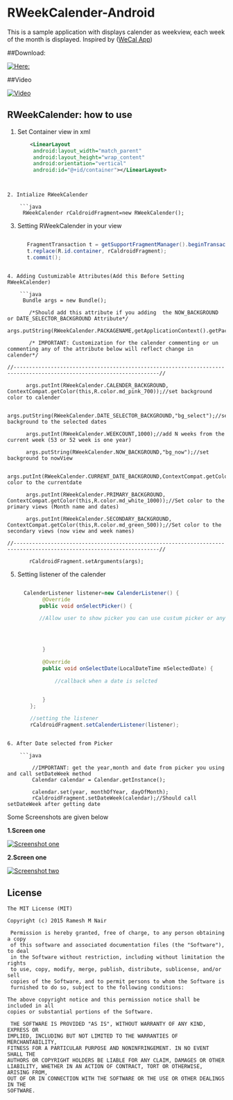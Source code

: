 RWeekCalender-Android
=================

This is a sample application with displays calender as weekview, each week of the month is displayed. Inspired by ([WeCal App](https://play.google.com/store/apps/details?id=im.ecloud.ecalendar)) 


##Download: 

[![Here:](https://raw.githubusercontent.com/rameshvoltella/RWeekCalender/master/Screens/playstore.png)](https://play.google.com/store/apps/details?id=com.ramzcalender.sample)

##Video

[![Video](https://img.youtube.com/vi/gNlkxo7MfNs/0.jpg)](https://www.youtube.com/watch?v=gNlkxo7MfNs)

RWeekCalender: how to use
------------------------

1. Set Container view in xml
  
   ```xml
       <LinearLayout
        android:layout_width="match_parent"
        android:layout_height="wrap_content"
        android:orientation="vertical"
        android:id="@+id/container"></LinearLayout>
```


2. Intialize RWeekCalender
  
    ```java
     RWeekCalender rCaldroidFragment=new RWeekCalender();
```
3. Setting RWeekCalender in your view
  
    ```java

       FragmentTransaction t = getSupportFragmentManager().beginTransaction();
       t.replace(R.id.container, rCaldroidFragment);
       t.commit();
```

4. Adding Custumizable Attributes(Add this Before Setting RWeekCalender)
  
    ```java
     Bundle args = new Bundle();

       /*Should add this attribute if you adding  the NOW_BACKGROUND or DATE_SELECTOR_BACKGROUND Attribute*/
       args.putString(RWeekCalender.PACKAGENAME,getApplicationContext().getPackageName());

       /* IMPORTANT: Customization for the calender commenting or un commenting any of the attribute below will reflect change in calender*/

//---------------------------------------------------------------------------------------------------------------------//

      args.putInt(RWeekCalender.CALENDER_BACKGROUND, ContextCompat.getColor(this,R.color.md_pink_700));//set background color to calender

      args.putString(RWeekCalender.DATE_SELECTOR_BACKGROUND,"bg_select");//set background to the selected dates

      args.putInt(RWeekCalender.WEEKCOUNT,1000);//add N weeks from the current week (53 or 52 week is one year)

      args.putString(RWeekCalender.NOW_BACKGROUND,"bg_now");//set background to nowView

      args.putInt(RWeekCalender.CURRENT_DATE_BACKGROUND,ContextCompat.getColor(this,R.color.md_black_1000));//set color to the currentdate

      args.putInt(RWeekCalender.PRIMARY_BACKGROUND, ContextCompat.getColor(this,R.color.md_white_1000));//Set color to the primary views (Month name and dates)

      args.putInt(RWeekCalender.SECONDARY_BACKGROUND, ContextCompat.getColor(this,R.color.md_green_500));//Set color to the secondary views (now view and week names)

//---------------------------------------------------------------------------------------------------------------------//

       rCaldroidFragment.setArguments(args);
```				

5. Setting listener of the calender
  
    ```java

      CalenderListener listener=new CalenderListener() {
            @Override
           public void onSelectPicker() {

           //Allow user to show picker you can use custum picker or any othe picker library

         


            }

            @Override
            public void onSelectDate(LocalDateTime mSelectedDate) {

                //callback when a date is selcted


            }
        };

        //setting the listener
        rCaldroidFragment.setCalenderListener(listener);
```

6. After Date selected from Picker
  
    ```java

        //IMPORTANT: get the year,month and date from picker you using and call setDateWeek method
        Calendar calendar = Calendar.getInstance();

        calendar.set(year, monthOfYear, dayOfMonth);
        rCaldroidFragment.setDateWeek(calendar);//Should call setDateWeek after getting date
```
				

    
   
Some Screenshots are given below
<p><b>1.Screen one </b></p>
<p><a href="https://raw.githubusercontent.com/rameshvoltella/RWeekCalender/master/Screens/s1.png" target="_blank"><img src="https://raw.githubusercontent.com/rameshvoltella/RWeekCalender/master/Screens/s1.png" alt="Screenshot one" style="max-width:100%;"></a></p>

<p><b>2.Screen one </b></p>
<p><a href="https://raw.githubusercontent.com/rameshvoltella/RWeekCalender/master/Screens/s2.png" target="_blank"><img src="https://raw.githubusercontent.com/rameshvoltella/RWeekCalender/master/Screens/s2.png" alt="Screenshot two" style="max-width:100%;"></a></p>




## License

    The MIT License (MIT)

    Copyright (c) 2015 Ramesh M Nair
 
     Permission is hereby granted, free of charge, to any person obtaining a copy
     of this software and associated documentation files (the "Software"), to deal
     in the Software without restriction, including without limitation the rights
     to use, copy, modify, merge, publish, distribute, sublicense, and/or sell
     copies of the Software, and to permit persons to whom the Software is
     furnished to do so, subject to the following conditions:

    The above copyright notice and this permission notice shall be included in all
    copies or substantial portions of the Software.

     THE SOFTWARE IS PROVIDED "AS IS", WITHOUT WARRANTY OF ANY KIND, EXPRESS OR
    IMPLIED, INCLUDING BUT NOT LIMITED TO THE WARRANTIES OF MERCHANTABILITY,
    FITNESS FOR A PARTICULAR PURPOSE AND NONINFRINGEMENT. IN NO EVENT SHALL THE
    AUTHORS OR COPYRIGHT HOLDERS BE LIABLE FOR ANY CLAIM, DAMAGES OR OTHER
    LIABILITY, WHETHER IN AN ACTION OF CONTRACT, TORT OR OTHERWISE, ARISING FROM,
    OUT OF OR IN CONNECTION WITH THE SOFTWARE OR THE USE OR OTHER DEALINGS IN THE
    SOFTWARE.


 



